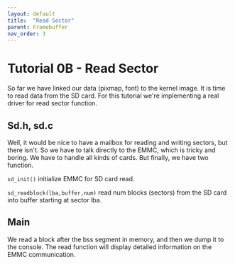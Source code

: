 ```yaml
---
layout: default
title:  "Read Sector"
parent: Framebuffer
nav_order: 3
---
```


Tutorial 0B - Read Sector
=========================

So far we have linked our data (pixmap, font) to the kernel image. It is time to read data from the
SD card. For this tutorial we're implementing a real driver for read sector function.

Sd.h, sd.c
------------

Well, it would be nice to have a mailbox for reading and writing sectors, but there isn't. So we have to
talk directly to the EMMC, which is tricky and boring. We have to handle all kinds of cards. But finally,
we have two function.

`sd_init()` initialize EMMC for SD card read.

`sd_readblock(lba,buffer,num)` read num blocks (sectors) from the SD card into buffer starting at sector lba.

Main
----

We read a block after the bss segment in memory, and then we dump it to the console. The read function will
display detailed information on the EMMC communication.
